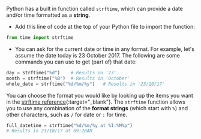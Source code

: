 Python has a built in function called `strftime`, which can provide a date and/or time formatted as a **string**.

+ Add this line of code at the top of your Python file to import the function:

```python
from time import strftime
```

+ You can ask for the current date or time in any format. For example, let's assume the date today is 23 October 2017. The following are some commands you can use to get (part of) that date:

```python
day = strftime("%d")    # Results in '23'
month = strftime("%B")  # Results in 'October'
whole_date = strftime("%d/%m/%y")   # Results in '23/10/17'
```

You can choose the format you would like by looking up the items you want in the [strftime reference](http://strftime.org/){:target="_blank"}. The `strftime` function allows you to use any combination of the **format strings** (which start with `%`) and other characters, such as `/` for date or `:` for time.

```python
full_datetime = strftime("%d/%m/%y at %I:%M%p")
# Results in 23/10/17 at 09:20AM
```
